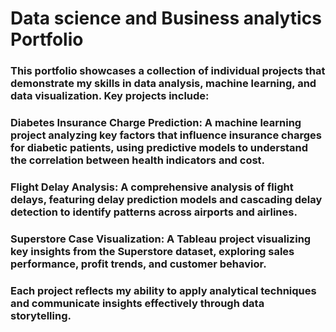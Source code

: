 # Data science and Business analytics Portfolio

### This portfolio showcases a collection of individual projects that demonstrate my skills in data analysis, machine learning, and data visualization. Key projects include:
### Diabetes Insurance Charge Prediction: A machine learning project analyzing key factors that influence insurance charges for diabetic patients, using predictive models to understand the correlation between health indicators and cost.

### Flight Delay Analysis: A comprehensive analysis of flight delays, featuring delay prediction models and cascading delay detection to identify patterns across airports and airlines.

### Superstore Case Visualization: A Tableau project visualizing key insights from the Superstore dataset, exploring sales performance, profit trends, and customer behavior.

### Each project reflects my ability to apply analytical techniques and communicate insights effectively through data storytelling. 
